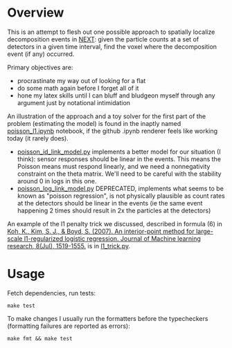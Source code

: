 # Overview

This is an attempt to flesh out one possible approach to spatially localize decomposition events in [NEXT](https://next.ific.uv.es/next/): given the particle counts at a set of detectors in a given time interval, find the voxel where the decomposition event (if any) occurred.

Primary objectives are:
* procrastinate my way out of looking for a flat
* do some math again before I forget all of it
* hone my latex skills until I can bluff and bludgeon myself through any argument just by notational intimidation

An illustration of the approach and a toy solver for the first part of the problem (estimating the model) is found in the inaptly named [poisson_l1.ipynb](poisson_l1.ipynb) notebook, if the github .ipynb renderer feels like working today (it rarely does).


* [poisson_id_link_model.py](poisson_id_link_model.py) implements a better model for our situation (I think): sensor responses should be linear in the events. This means the Poisson means must respond linearly, and we need a nonnegativity constraint on the theta matrix. We'll need to be careful with the stability around 0 in logs in this one.
* [poisson_log_link_model.py](poisson_log_link_model.py) DEPRECATED, implements what seems to be known as "poisson regression", is not physically plausible as count rates at the detectors should be linear in the events (ie the same event happening 2 times should result in 2x the particles at the detectors)

An example of the l1 penalty trick we discussed, described in formula (6) in [Koh, K., Kim, S. J., & Boyd, S. (2007). An interior-point method for large-scale l1-regularized logistic regression. Journal of Machine learning research, 8(Jul), 1519-1555.](http://jmlr.csail.mit.edu/papers/volume8/koh07a/koh07a.pdf) is in [l1_trick.py](l1_trick.py).

# Usage

Fetch dependencies, run tests:
```
make test
```

To make changes I usually run the formatters before the typecheckers (formatting failures are reported as errors):
```
make fmt && make test
```

